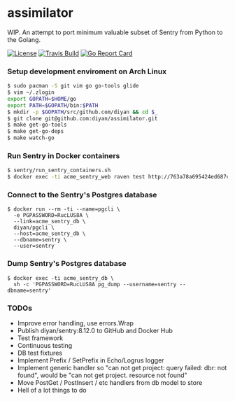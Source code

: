 # assimilator
WIP. An attempt to port minimum valuable subset of Sentry from Python to the Golang.

[![License](https://img.shields.io/badge/license-MIT-blue.svg)](https://github.com/diyan/assimilator/blob/master/LICENSE)
[![Travis Build](https://travis-ci.org/diyan/assimilator.svg?branch=master)](https://travis-ci.org/diyan/assimilator)
[![Go Report Card](https://goreportcard.com/badge/diyan/assimilator)](http://goreportcard.com/report/diyan/assimilator)

### Setup development enviroment on Arch Linux

```bash
$ sudo pacman -S git vim go go-tools glide
$ vim ~/.zlogin
export GOPATH=$HOME/go
export PATH=$GOPATH/bin:$PATH
$ mkdir -p $GOPATH/src/github.com/diyan && cd $_
$ git clone git@github.com:diyan/assimilator.git
$ make get-go-tools
$ make get-go-deps
$ make watch-go
```

### Run Sentry in Docker containers
```bash
$ sentry/run_sentry_containers.sh
$ docker exec -ti acme_sentry_web raven test http://763a78a695424ed687cf8b7dc26d3161:763a78a695424ed687cf8b7dc26d3161@localhost:9000/2
```

### Connect to the Sentry's Postgres database
```
$ docker run --rm -ti --name=pgcli \
  -e PGPASSWORD=RucLUS8A \
  --link=acme_sentry_db \
  diyan/pgcli \
  --host=acme_sentry_db \
  --dbname=sentry \
  --user=sentry
```

### Dump Sentry's Postgres database
```
$ docker exec -ti acme_sentry_db \
  sh -c 'PGPASSWORD=RucLUS8A pg_dump --username=sentry --dbname=sentry'
```

### TODOs
- Improve error handling, use errors.Wrap
- Publish diyan/sentry:8.12.0 to GitHub and Docker Hub
- Test framework
- Continuous testing
- DB test fixtures
- Implement Prefix / SetPrefix in Echo/Logrus logger
- Implement generic handler so "can not get project: query failed: dbr: not found", would be "can not get project. resource not found"
- Move PostGet / PostInsert / etc handlers from db model to store
- Hell of a lot things to do
